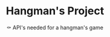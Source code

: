 <h1 align="center">Hangman's Project</h1>

<p align="center">⚰️ API's needed for a hangman's game</p>